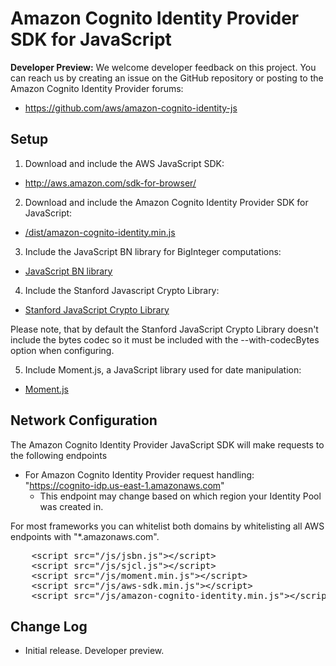 # Amazon Cognito Identity Provider SDK for JavaScript

**Developer Preview:** We welcome developer feedback on this project. You can reach us by creating an issue on the 
GitHub repository or posting to the Amazon Cognito Identity Provider forums:
* https://github.com/aws/amazon-cognito-identity-js


## Setup

1. Download and include the AWS JavaScript SDK:
  * http://aws.amazon.com/sdk-for-browser/

2. Download and include the Amazon Cognito Identity Provider SDK for JavaScript:
  * [/dist/amazon-cognito-identity.min.js](https://raw.githubusercontent.com/aws/amazon-cognito-identity-js/master/dist/amazon-cognito-identity.min.js)

3. Include the JavaScript BN library for BigInteger computations:
  * [JavaScript BN library](http://www-cs-students.stanford.edu/~tjw/jsbn/jsbn.js)

4. Include the Stanford Javascript Crypto Library:
  * [Stanford JavaScript Crypto Library](https://github.com/bitwiseshiftleft/sjcl)

   Please note, that by default the Stanford JavaScript Crypto Library doesn't include the bytes codec so it must be included with the --with-codecBytes option when configuring.

5. Include Moment.js, a JavaScript library used for date manipulation:
  * [Moment.js](http://momentjs.com/)

## Network Configuration
The Amazon Cognito Identity Provider JavaScript SDK will make requests to the following endpoints
* For Amazon Cognito Identity Provider request handling: "https://cognito-idp.us-east-1.amazonaws.com"
  * This endpoint may change based on which region your Identity Pool was created in.
 
For most frameworks you can whitelist both domains by whitelisting all AWS endpoints with "*.amazonaws.com".

<pre class="prettyprint">
    &lt;script src="/js/jsbn.js"&gt;&lt;/script&gt;
    &lt;script src="/js/sjcl.js"&gt;&lt;/script&gt;
    &lt;script src="/js/moment.min.js"&gt;&lt;/script&gt;
    &lt;script src="/js/aws-sdk.min.js"&gt;&lt;/script&gt;
    &lt;script src="/js/amazon-cognito-identity.min.js"&gt;&lt;/script&gt;
</pre>

## Change Log
* Initial release. Developer preview.
